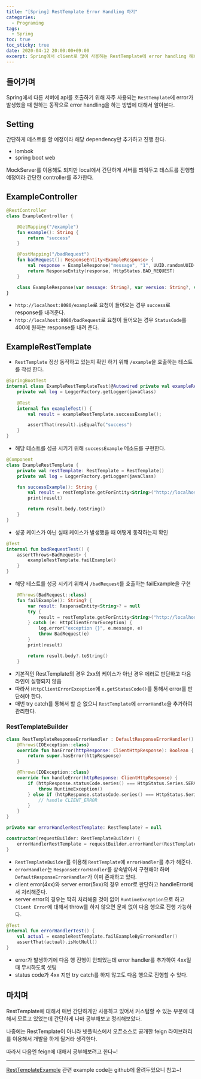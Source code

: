```yaml
---
title: "[Spring] RestTemplate Error Handling 하기" 
categories:
  - Programing
tags:
  - Spring
toc: true
toc_sticky: true
date: 2020-04-12 20:00:00+09:00 
excerpt: Spring에서 client로 많이 사용하는 RestTemplate에 error handling 해보자
---
```


## 들어가며
Spring에서 다른 서버에 api를 호출하기 위해 자주 사용되는 `RestTemplate`에 error가 발생했을 때
원하는 동작으로 error handling을 하는 방법에 대해서 알아본다.

## Setting

간단하게 테스트를 할 예정이라 해당 dependency만 추가하고 진행 한다.

- lombok
- spring boot web

MockServer를 이용해도 되지만 local에서 간단하게 서버를 띄워두고 테스트를 진행할 예정이라 간단한 controller를 추가한다.

## ExampleController
```kotlin
@RestController
class ExampleController {

    @GetMapping("/example")
    fun example(): String {
        return "success"
    }

    @PostMapping("/badRequest")
    fun badRequest(): ResponseEntity<ExampleResponse> {
        val response = ExampleResponse("message", "1", UUID.randomUUID())
        return ResponseEntity(response, HttpStatus.BAD_REQUEST)
    }

    class ExampleResponse(var message: String?, var version: String?, var uuid: UUID?)
}
```

- `http://localhost:8080/example`로 요청이 들어오는 경우 `success`로 response를 내려준다.
- `http://localhost:8080/badRequest`로 요청이 들어오는 경우 `StatusCode`를 400에 원하는 response를 내려 준다.


## ExampleRestTemplate

- `RestTemplate` 정상 동작하고 있는지 확인 하기 위해 `/example`을 호출하는 테스트를 작성 한다.

```kotlin
@SpringBootTest
internal class ExampleRestTemplateTest(@Autowired private val exampleRestTemplate: ExampleRestTemplate) {
    private val log = LoggerFactory.getLogger(javaClass)
    
    @Test
    internal fun exampleTest() {
        val result = exampleRestTemplate.successExample();

        assertThat(result).isEqualTo("success")
    }
}
```

- 해당 테스트를 성공 시키기 위해 `successExample` 메소드를 구현한다.

```kotlin
@Component
class ExampleRestTemplate {
    private val restTemplate: RestTemplate = RestTemplate()
    private val log = LoggerFactory.getLogger(javaClass)

    fun successExample(): String {
        val result = restTemplate.getForEntity<String>("http://localhost:8080/example")
        print(result)

        return result.body.toString()
    }
}
```

- 성공 케이스가 아닌 실패 케이스가 발생했을 때 어떻게 동작하는지 확인

```kotlin
@Test
internal fun badRequestTest() {
    assertThrows<BadRequest> {
        exampleRestTemplate.failExample()
    }
}
```

- 해당 테스트를 성공 시키기 위해서 `/badRequest`를 호출하는 failExample을 구현

```kotlin
    @Throws(BadRequest::class)
    fun failExample(): String? {
        var result: ResponseEntity<String>? = null
        try {
            result = restTemplate.getForEntity<String>("http://localhost:8080/badRequest")
        } catch (e: HttpClientErrorException) {
            log.error("exception {}", e.message, e)
            throw BadRequest(e)
        }
        print(result)

        return result.body?.toString()
    }
```

- 기본적인 RestTemplate의 경우 2xx의 케이스가 아닌 경우 에러로 판단하고 다음 라인이 실행되지 않음
- 따라서 `HttpClientErrorException`에 `e.getStatusCode()`를 통해서 error를 판단해야 한다.
- 매번 try catch를 통해서 할 순 없으니 `RestTemplate`에 `errorHandle`을 추가하여 관리한다.

### RestTemplateBuilder

```kotlin
class RestTemplateResponseErrorHandler : DefaultResponseErrorHandler() {
    @Throws(IOException::class)
    override fun hasError(httpResponse: ClientHttpResponse): Boolean {
        return super.hasError(httpResponse)
    }

    @Throws(IOException::class)
    override fun handleError(httpResponse: ClientHttpResponse) {
        if (httpResponse.statusCode.series() === HttpStatus.Series.SERVER_ERROR) {
            throw RuntimeException()
        } else if (httpResponse.statusCode.series() === HttpStatus.Series.CLIENT_ERROR) {
            // handle CLIENT_ERROR
        }
    }
}
```

```kotlin
private var errorHandlerRestTemplate: RestTemplate? = null

constructor(requestBuilder: RestTemplateBuilder) {
    errorHandlerRestTemplate = requestBuilder.errorHandler(RestTemplateResponseErrorHandler()).build()
}
```

- `RestTemplateBuilder`를 이용해 `RestTemplate`에 `errorHandler`를 추가 해준다.
- `errorHandler`는 `ResponseErrorHandler`를 상속받아서 구현해야 하며 `DefaultResponseErrorHandler`가 이미 존재하고 있다.
- client error(4xx)와 server error(5xx)의 경우 error로 판단하고 handleError에서 처리해준다.
- server error의 경우는 딱히 처리해줄 것이 없어 `RuntimeException`으로 하고 `Client Error`에 대해서 throw를 하지 않으면
문제 없이 다음 행으로 진행 가능하다.
 

```kotlin
@Test
internal fun errorHandlerTest() {
    val actual = exampleRestTemplate.failExampleByErrorHandler()
    assertThat(actual).isNotNull()
}
```

- error가 발생하기에 다음 행 진행이 안되었는데 error handler를 추가하여 4xx일때 무시하도록 셋팅
- status code가 4xx 지만 try catch를 하지 않고도 다음 행으로 진행할 수 있다.  


## 마치며
RestTemplate에 대해서 매번 간단하게만 사용하고 있어서 커스텀할 수 있는 부분에 대해서 모르고 있었는데
간단하게 나마 공부해보고 정리해보았다.

나중에는 RestTemplate이 아니라 넷플릭스에서 오픈소스로 공개한 feign 라이브러리를 이용해서 개발을 하게 될거라 생각한다.

따라서 다음엔 feign에 대해서 공부해보려고 한다~!

- - - 
[RestTemplateExample](https://github.com/KangWooJin/spring-study/tree/master/rest-template)
관련 example code는 github에 올려두었으니 참고~!